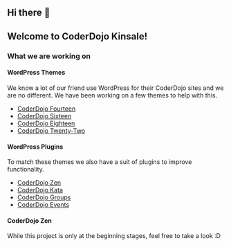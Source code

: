 ## Hi there 👋
## Welcome to CoderDojo Kinsale!

### What we are working on

#### WordPress Themes

We know a lot of our friend use WordPress for their CoderDojo sites and we are no different. We have been working on a few themes to help with this.

  - [CoderDojo Fourteen](https://github.com/kinsaledojo/coderdojofourteen)
  - [CoderDojo Sixteen](https://github.com/kinsaledojo/coderdojosixteen)
  - [CoderDojo Eighteen](https://github.com/kinsaledojo/coderdojoeighteen)
  - [CoderDojo Twenty-Two](https://github.com/kinsaledojo/coderdojotwentytwo)
  
#### WordPress Plugins

To match these themes we also have a suit of plugins to improve functionality.

  - [CoderDojo Zen](https://github.com/kinsaledojo/coderdojo-zen)
  - [CoderDojo Kata](https://github.com/kinsaledojo/coderdojo-kata)
  - [CoderDojo Groups](https://github.com/kinsaledojo/coderdojo-groups)
  - [CoderDojo Events](https://github.com/kinsaledojo/coderdojo-events)
​
#### CoderDojo Zen

While this project is only at the beginning stages, feel free to take a look :D
